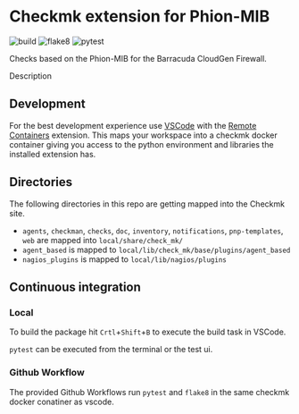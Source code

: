 # Checkmk extension for Phion-MIB

![build](https://github.com/jiuka/checkmk_phion/workflows/build/badge.svg)
![flake8](https://github.com/jiuka/checkmk_phion/workflows/Lint/badge.svg)
![pytest](https://github.com/jiuka/checkmk_phion/workflows/pytest/badge.svg)

Checks based on the Phion-MIB for the Barracuda CloudGen Firewall.

Description

## Development

For the best development experience use [VSCode](https://code.visualstudio.com/) with the [Remote Containers](https://marketplace.visualstudio.com/items?itemName=ms-vscode-remote.remote-containers) extension. This maps your workspace into a checkmk docker container giving you access to the python environment and libraries the installed extension has.

## Directories

The following directories in this repo are getting mapped into the Checkmk site.

* `agents`, `checkman`, `checks`, `doc`, `inventory`, `notifications`, `pnp-templates`, `web` are mapped into `local/share/check_mk/`
* `agent_based` is mapped to `local/lib/check_mk/base/plugins/agent_based`
* `nagios_plugins` is mapped to `local/lib/nagios/plugins`

## Continuous integration
### Local

To build the package hit `Crtl`+`Shift`+`B` to execute the build task in VSCode.

`pytest` can be executed from the terminal or the test ui.

### Github Workflow

The provided Github Workflows run `pytest` and `flake8` in the same checkmk docker conatiner as vscode.